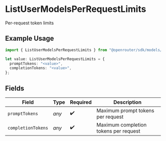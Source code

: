 # ListUserModelsPerRequestLimits

Per-request token limits

## Example Usage

```typescript
import { ListUserModelsPerRequestLimits } from "@openrouter/sdk/models/operations";

let value: ListUserModelsPerRequestLimits = {
  promptTokens: "<value>",
  completionTokens: "<value>",
};
```

## Fields

| Field                                 | Type                                  | Required                              | Description                           |
| ------------------------------------- | ------------------------------------- | ------------------------------------- | ------------------------------------- |
| `promptTokens`                        | *any*                                 | :heavy_check_mark:                    | Maximum prompt tokens per request     |
| `completionTokens`                    | *any*                                 | :heavy_check_mark:                    | Maximum completion tokens per request |